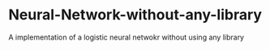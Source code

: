 # Neural-Network-without-any-library
A implementation of a logistic neural netwokr without using any library

